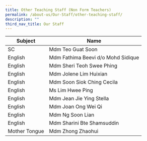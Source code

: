 ```yaml
---
title: Other Teaching Staff (Non Form Teachers)
permalink: /about-us/Our-Staff/other-teaching-staff/
description: ""
third_nav_title: Our Staff
---
```

| Subject | Name | 
| -------- | -------- | 
| SC | Mdm Teo Guat Soon |
| English | Mdm Fathima Beevi d/o Mohd Sidique |
| English | Mdm Sheri Teoh Swee Phing |
| English | Mdm Jolene Lim Huixian |
| English | Mdm Soon Siok Ching Cecila |
| English | Ms Lim Hwee Ping |
| English | Mdm Jean Jie Ying Stella |
| English | Mdm Joan Ong Wei Qi |
| English | Mdm Ng Soon Lian |
| English | Mdm Sharini Bte Shamsuddin |
| Mother Tongue | Mdm Zhong Zhaohui |